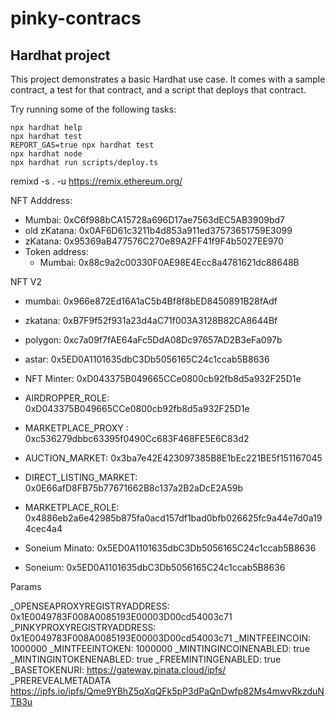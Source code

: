 # pinky-contracs

## Hardhat project
This project demonstrates a basic Hardhat use case. It comes with a sample contract, a test for that contract, and a script that deploys that contract.

Try running some of the following tasks:

```shell
npx hardhat help
npx hardhat test
REPORT_GAS=true npx hardhat test
npx hardhat node
npx hardhat run scripts/deploy.ts
```
remixd -s . -u https://remix.ethereum.org/

NFT Adddress: 
- Mumbai: 0xC6f988bCA15728a696D17ae7563dEC5AB3909bd7
- old zKatana: 0x0AF6D61c3211b4d853a911ed37573651759E3099
- zKatana: 0x95369aB477576C270e89A2FF41f9F4b5027EE970
- Token address:
    - Mumbai: 0x88c9a2c00330F0AE98E4Ecc8a4781621dc88648B

NFT V2
- mumbai: 0x966e872Ed16A1aC5b4Bf8f8bED8450891B28fAdf
- zkatana: 0xB7F9f52f931a23d4aC71f003A3128B82CA8644Bf
- polygon: 0xc7a09f7fAE64aFc5DdA08Dc97657AD2B3eFa097b
- astar: 0x5ED0A1101635dbC3Db5056165C24c1ccab5B8636
- NFT Minter: 0xD043375B049665CCe0800cb92fb8d5a932F25D1e
- AIRDROPPER_ROLE: 0xD043375B049665CCe0800cb92fb8d5a932F25D1e

- MARKETPLACE_PROXY : 0xc536279dbbc63395f0490Cc683F468FE5E6C83d2
- AUCTION_MARKET: 0x3ba7e42E423097385B8E1bEc221BE5f151167045
- DIRECT_LISTING_MARKET: 0x0E66afD8FB75b77671662B8c137a2B2aDcE2A59b
- MARKETPLACE_ROLE: 0x4886eb2a6e42985b875fa0acd157df1bad0bfb026625fc9a44e7d0a194cec4a4
- Soneium Minato: 0x5ED0A1101635dbC3Db5056165C24c1ccab5B8636
- Soneium: 0x5ED0A1101635dbC3Db5056165C24c1ccab5B8636

Params

_OPENSEAPROXYREGISTRYADDRESS:
0x1E0049783F008A0085193E00003D00cd54003c71
_PINKYPROXYREGISTRYADDRESS:
0x1E0049783F008A0085193E00003D00cd54003c71
_MINTFEEINCOIN:
1000000
_MINTFEEINTOKEN:
1000000
_MINTINGINCOINENABLED:
true
_MINTINGINTOKENENABLED:
true
_FREEMINTINGENABLED:
true
_BASETOKENURI:
https://gateway.pinata.cloud/ipfs/
_PREREVEALMETADATA
https://ipfs.io/ipfs/Qme9YBhZ5qXqQFk5pP3dPaQnDwfp82Ms4mwvRkzduNTB3u